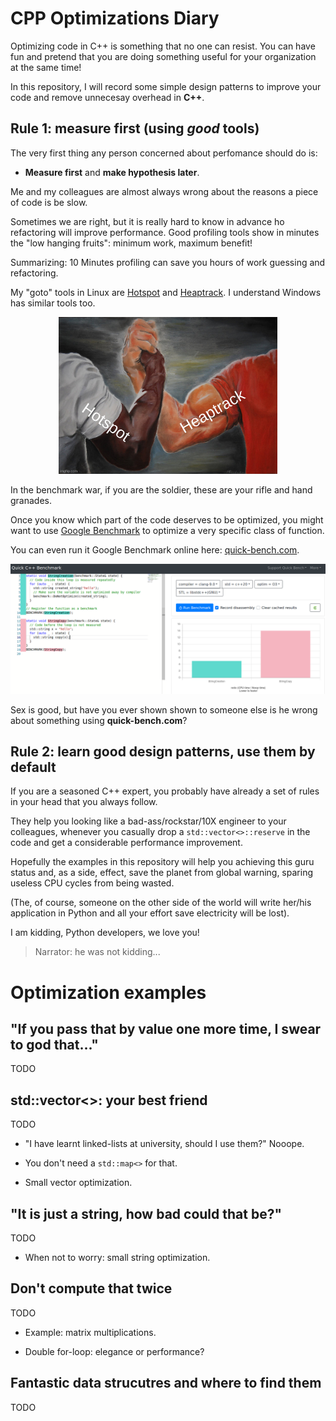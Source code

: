 # CPP Optimizations Diary

Optimizing code in C++ is something that no one can resist. You can have fun
and pretend  that you are doing something useful for your organization at the same time!

In this repository, I will record some simple design patterns to improve your code 
and remove unnecesay overhead in **C++**.

## Rule 1: measure first (using _good_ tools)

The very first thing any person concerned about perfomance should do is:
 
- **Measure first** and **make hypothesis later**.

Me and my colleagues are almost always wrong about the reasons a piece of code is
be slow. 

Sometimes we are right, but it is really hard to know in advance ho refactoring will
improve performance. Good profiling tools show in minutes the "low hanging fruits": minimum work, maximum benefit!

Summarizing: 10 Minutes profiling can save you hours of work guessing and refactoring.

My "goto" tools in Linux are [Hotspot](https://github.com/KDAB/hotspot) and 
[Heaptrack](https://github.com/KDE/heaptrack). I understand Windows has similar
tools too.

<p align="center"><img src="images/hotspot_heaptrack.jpg" width="350"></p>

In the benchmark war, if you are the soldier, these are your rifle and hand granades.

Once you know which part of the code deserves to be optimized, you might want to use
[Google Benchmark](https://github.com/google/benchmark) to optimize a very specific
class of function.

You can even run it Google Benchmark online here: [quick-bench.com](http://quick-bench.com/G7B2w0xPUWgOVvuzI7unES6cU4w).

![quick-bench](images/quick-bench.png)

Sex is good, but have you ever shown shown to someone else is he wrong about something
using **quick-bench.com**?

## Rule 2: learn good design patterns, use them by default

If you are a seasoned C++ expert, you probably have already a set of rules in your head
that you always follow.

They help you looking like a bad-ass/rockstar/10X engineer to your colleagues, 
whenever you casually drop a 
`std::vector<>::reserve` in the code and get a considerable performance improvement.

Hopefully the examples in this repository will help you achieving this guru status
and, as a side, effect, save the planet from global warning, sparing useless CPU
cycles from  being wasted.

(The, of course, someone on the other side of the world will write her/his 
application in Python and all your effort save electricity will be lost).

I am kidding, Python developers, we love you!

> Narrator: he was not kidding...

# Optimization examples

## "If you pass that by value one more time, I swear to god that..."

TODO

## std::vector<>: your best friend

TODO

- "I have learnt linked-lists at university, should I use them?" Nooope.

- You don't need a `std::map<>` for that.

- Small vector optimization.


## "It is just a string, how bad could that be?"

TODO

- When not to worry: small string optimization.


## Don't compute that twice

TODO

- Example: matrix multiplications.

- Double for-loop: elegance or performance?

## Fantastic data strucutres and where to find them

TODO

